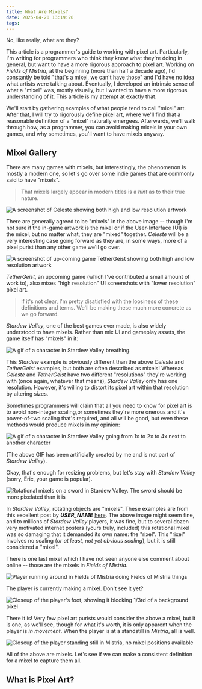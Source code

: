 ```yaml
---
title: What Are Mixels?
date: 2025-04-20 13:19:20
tags:
---
```


No, like really, what are they?

This article is a programmer's guide to working with pixel art. Particularly, I'm writing for programmers who think they know what they're doing in general, but want to have a more rigorous approach to pixel art. Working on *Fields of Mistria*, at the beginning (more than half a decade ago), I'd constantly be told "that's a mixel, we can't have those" and I'd have no idea what artists were talking about. Eventually, I developed an intrinsic sense of what a "mixel" was, mostly visually, but I wanted to have a more rigorous understanding of it. This article is my attempt at exactly that.

We'll start by gathering examples of what people tend to call "mixel" art. After that, I will try to rigorously define pixel art, where we'll find that a reasonable definition of a "mixel" naturally emergees. Afterwards, we'll walk through how, as a programmer, you can avoid making mixels in your own games, and why sometimes, you'll want to have mixels anyway.

## Mixel Gallery

There are many games with mixels, but interestingly, the phenomenon is mostly a modern one, so let's go over some indie games that are commonly said to have "mixels".

> That mixels largely appear in modern titles is a *hint* as to their true nature.

![A screenshot of *Celeste* showing both high and low resolution artwork](celeste.png)

There are generally agreed to be "mixels" in the above image -- though I'm not sure if the in-game artwork is the mixel or if the User-Interface (UI) is the mixel, but no matter what, they are "mixed" together. *Celeste* will be a very interesting case going forward as they are, in some ways, more of a pixel purist than any other game we'll go over.

![A screenshot of up-coming game *TetherGeist* showing both high and low resolution artwork](tethergeist.jpg)

*TetherGeist*, an upcoming game (which I've contributed a small amount of work to), also mixes "high resolution" UI screenshots with "lower resolution" pixel art.

> If it's not clear, I'm pretty disatisfied with the loosiness of these definitions and terms. We'll be making these much more concrete as we go forward.

*Stardew Valley*, one of the best games ever made, is also widely understood to have mixels. Rather than mix UI and gameplay assets, the game itself has "mixels" in it:

![A gif of a character in Stardew Valley breathing.](./stardew_valley_breathing.gif)

This *Stardew* example is obviously different than the above *Celeste* and *TetherGeist* examples, but both are often described as mixels! Whereas *Celeste* and *TetherGeist* have two different "resolutions" they're working with (once again, whatever that means), *Stardew Valley* only has one resolution. However, it's willing to distort its pixel art within that resolution by altering sizes.

Sometimes programmers will claim that all you need to know for pixel art is to avoid non-integer scaling,or sometimes they're more onerous and it's power-of-two scaling that's required, and all will be good, but even these methods would produce mixels in my opinion:

![A gif of a character in Stardew Valley going from 1x to 2x to 4x next to another character](./stardew_valley_mockup.gif)

(The above GIF has been artificially created by me and is not part of *Stardew Valley*).

Okay, that's enough for resizing problems, but let's stay with *Stardew Valley* (sorry, Eric, your game is popular).

![Rotational mixels on a sword in *Stardew Valley*. The sword should be more pixelated than it is](./stardew_valley_sword.png)

In *Stardew Valley*, rotating objects are "mixels". These examples are from this excellent post by ***USER_NAME*** [here](link_to_post.com). The above image might seem fine, and to millions of *Stardew Valley* players, it was fine, but to several dozen very motivated internet posters (yours truly, included) this rotational mixel was so damaging that it demanded its own name: the "rixel". This "rixel" involves no scaling (*or at least, not yet obvious scaling*), but it is still considered a "mixel".

There is one last mixel which I have not seen anyone else comment about online -- those are the mixels in *Fields of Mistria*.

![Player running around in *Fields of Mistria* doing *Fields of Mistria* things](./fields_of_mistria.png)

The player is currently making a mixel. Don't see it yet?

![Closeup of the player's foot, showing it blocking 1/3rd of a background pixel](./fields_of_mistria_closeup.png)

There it is! Very few pixel art purists would consider the above a mixel, but it is one, as we'll see, though for what it's worth, it is only apparent when the player is *in movement*. When the player is at a standstill in *Mistria*, all is well.

![Closeup of the player standing still in *Mistria*, no mixel positions available](./fields_of_mistria_stationary_mixel_fix.png)

All of the above are mixels. Let's see if we can make a consistent definition for a mixel to capture them all.

## What is Pixel Art?


